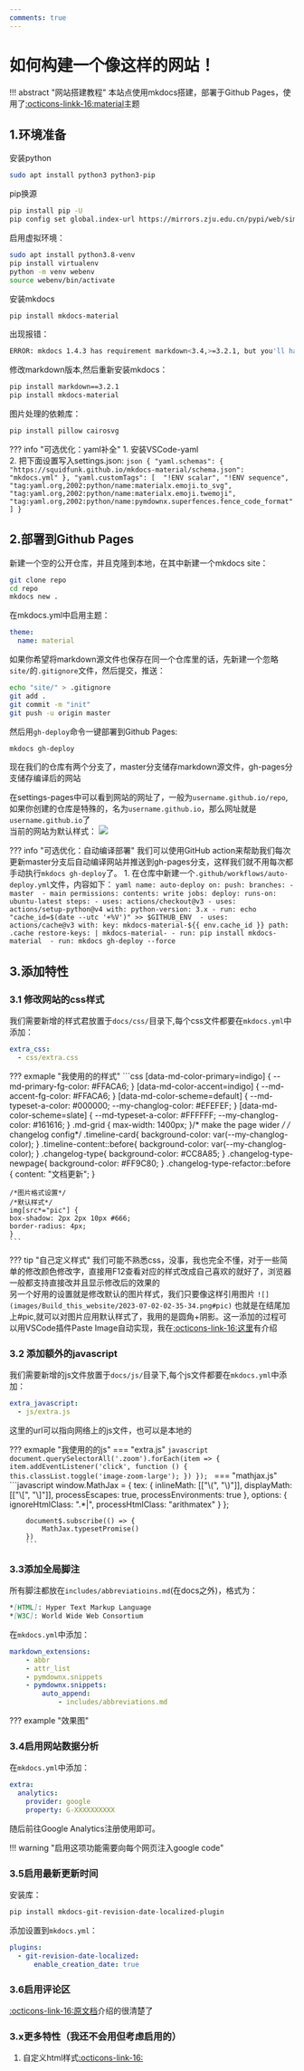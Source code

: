 ```yaml
---
comments: true
---
```

# 如何构建一个像这样的网站！

!!! abstract "网站搭建教程"
    本站点使用mkdocs搭建，部署于Github Pages，使用了[:octicons-linkk-16:material](https://squidfunk.github.io/mkdocs-material/)主题

## 1.环境准备

安装python
```bash
sudo apt install python3 python3-pip
```

pip换源
```bash
pip install pip -U
pip config set global.index-url https://mirrors.zju.edu.cn/pypi/web/simple
```

启用虚拟环境：
```bash
sudo apt install python3.8-venv
pip install virtualenv
python -m venv webenv
source webenv/bin/activate
```

安装mkdocs
```bash
pip install mkdocs-material
```

出现报错：
```bash
ERROR: mkdocs 1.4.3 has requirement markdown<3.4,>=3.2.1, but you'll have markdown 3.4.3 which is incompatible.
```

修改markdown版本,然后重新安装mkdocs：
```bash
pip install markdown==3.2.1
pip install mkdocs-material
```

图片处理的依赖库：
```bash
pip install pillow cairosvg
```




??? info "可选优化：yaml补全"
    1. 安装VSCode-yaml  
    2. 把下面设置写入settings.json:
    ```json
    {
    "yaml.schemas": {
        "https://squidfunk.github.io/mkdocs-material/schema.json": "mkdocs.yml"
    },
    "yaml.customTags": [ 
        "!ENV scalar",
        "!ENV sequence",
        "tag:yaml.org,2002:python/name:materialx.emoji.to_svg",
        "tag:yaml.org,2002:python/name:materialx.emoji.twemoji",
        "tag:yaml.org,2002:python/name:pymdownx.superfences.fence_code_format"
    ]
    }
    ```

## 2.部署到Github Pages

新建一个空的公开仓库，并且克隆到本地，在其中新建一个mkdocs site：
```bash
git clone repo
cd repo
mkdocs new .
```

在mkdocs.yml中启用主题：
```yaml
theme:
  name: material
```

如果你希望将markdown源文件也保存在同一个仓库里的话，先新建一个忽略`site/`的`.gitignore`文件，然后提交，推送：
```bash
echo "site/" > .gitignore
git add .
git commit -m "init"
git push -u origin master
```

然后用`gh-deploy`命令一键部署到Github Pages:
```bash
mkdocs gh-deploy
```
现在我们的仓库有两个分支了，master分支储存markdown源文件，gh-pages分支储存编译后的网站

在settings-pages中可以看到网站的网址了，一般为`username.github.io/repo`,如果你创建的仓库是特殊的，名为`username.github.io`，那么网址就是`username.github.io`了  
当前的网站为默认样式：
![](images/Build_this_website/2023-07-02-02-35-34.png#pic)

??? info "可选优化：自动编译部署"
    我们可以使用GitHub action来帮助我们每次更新master分支后自动编译网站并推送到gh-pages分支，这样我们就不用每次都手动执行`mkdocs gh-deploy`了。
    1. 在仓库中新建一个`.github/workflows/auto-deploy.yml`文件，内容如下：
    ```yaml
    name: auto-deploy
    on:
    push:
        branches:
        - master 
        - main
    permissions:
    contents: write
    jobs:
    deploy:
        runs-on: ubuntu-latest
        steps:
        - uses: actions/checkout@v3
        - uses: actions/setup-python@v4
            with:
            python-version: 3.x
        - run: echo "cache_id=$(date --utc '+%V')" >> $GITHUB_ENV 
        - uses: actions/cache@v3
            with:
            key: mkdocs-material-${{ env.cache_id }}
            path: .cache
            restore-keys: |
                mkdocs-material-
        - run: pip install mkdocs-material 
        - run: mkdocs gh-deploy --force
    ```

## 3.添加特性

### 3.1 修改网站的css样式

我们需要新增的样式君放置于`docs/css/`目录下,每个css文件都要在`mkdocs.yml`中添加：

```yaml
extra_css:
  - css/extra.css
```

??? exmaple "我使用的的样式"
    ```css
    [data-md-color-primary=indigo] {
        --md-primary-fg-color:  #FFACA6;
    }
    [data-md-color-accent=indigo] {
    --md-accent-fg-color: #FFACA6;
    }
    [data-md-color-scheme=default] {
        --md-typeset-a-color: #000000;
        --my-changlog-color: #EFEFEF;
    }
    [data-md-color-scheme=slate] {
        --md-typeset-a-color: #FFFFFF;
        --my-changlog-color: #161616;
    }
    .md-grid {
    max-width: 1400px; 
    }/* make the page wider */
    /* changelog config*/
    .timeline-card{
    background-color: var(--my-changlog-color); 
    }
    .timeline-content::before{
    background-color: var(--my-changlog-color); 
    } 
    .changelog-type{
    background-color: #CC8A85;
    }
    .changelog-type-newpage{
    background-color: #FF9C80;
    }
    .changelog-type-refactor::before {
    content: "文档更新";
    }

    /*图片格式设置*/
    /*默认样式*/
    img[src*="pic"] {
    box-shadow: 2px 2px 10px #666;
    border-radius: 4px;
    }
    ```

??? tip "自己定义样式"
    我们可能不熟悉css，没事，我也完全不懂，对于一些简单的修改颜色修改字，直接用F12查看对应的样式改成自己喜欢的就好了，浏览器一般都支持直接改并且显示修改后的效果的  
    另一个好用的设置就是修改默认的图片样式，我们只要像这样引用图片
    ```
    ![](images/Build_this_website/2023-07-02-02-35-34.png#pic)
    ```
    也就是在结尾加上#pic,就可以对图片应用默认样式了，我用的是圆角+阴影。这一添加的过程可以用VSCode插件Paste Image自动实现，我在[:octicons-link-16:这里](https://stormckey.github.io/Blog/VSCode-Markdown/#_2)有介绍

### 3.2 添加额外的javascript

我们需要新增的js文件放置于`docs/js/`目录下,每个js文件都要在`mkdocs.yml`中添加：
```yaml
extra_javascript:
  - js/extra.js
```
这里的url可以指向网络上的js文件，也可以是本地的

??? exmaple "我使用的的js"
    === "extra.js"
        ```javascript
        document.querySelectorAll('.zoom').forEach(item => {
            item.addEventListener('click', function () {
                this.classList.toggle('image-zoom-large');
            })
        });
        ```
    === "mathjax.js"
        ```javascript
        window.MathJax = {
            tex: {
            inlineMath: [["\\(", "\\)"]],
            displayMath: [["\\[", "\\]"]],
            processEscapes: true,
            processEnvironments: true
            },
            options: {
            ignoreHtmlClass: ".*|",
            processHtmlClass: "arithmatex"
            }
        };
        
        document$.subscribe(() => { 
            MathJax.typesetPromise()
        })
        ```

### 3.3添加全局脚注

所有脚注都放在`includes/abbreviatioins.md`(在docs之外)，格式为：
```md
*[HTML]: Hyper Text Markup Language
*[W3C]: World Wide Web Consortium
```

在`mkdocs.yml`中添加：
```yaml
markdown_extensions:
    - abbr
    - attr_list
    - pymdownx.snippets
    - pymdownx.snippets:
        auto_append:
            - includes/abbreviations.md
```

??? example "效果图"

### 3.4启用网站数据分析

在`mkdocs.yml`中添加：
```yaml
extra:
  analytics:
    provider: google
    property: G-XXXXXXXXXX
```

随后前往Google Analytics注册使用即可。

!!! warning "启用这项功能需要向每个网页注入google code"

### 3.5启用最新更新时间

安装库：
```bash
pip install mkdocs-git-revision-date-localized-plugin
```
添加设置到`mkdocs.yml`：
```yaml
plugins:
  - git-revision-date-localized:
      enable_creation_date: true
```

### 3.6启用评论区
    
[:octicons-link-16:原文档](https://squidfunk.github.io/mkdocs-material/setup/setting-up-comments/)介绍的很清楚了

### 3.x更多特性（我还不会用但考虑启用的）

1. 自定义html样式[:octicons-link-16:](https://squidfunk.github.io/mkdocs-material/customization/#extending-the-theme)